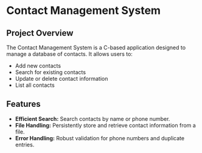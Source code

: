 # Contact Management System

## Project Overview
The Contact Management System is a C-based application designed to manage a database of contacts. It allows users to:
- Add new contacts
- Search for existing contacts
- Update or delete contact information
- List all contacts

## Features
- **Efficient Search:** Search contacts by name or phone number.
- **File Handling:** Persistently store and retrieve contact information from a file.
- **Error Handling:** Robust validation for phone numbers and duplicate entries.


